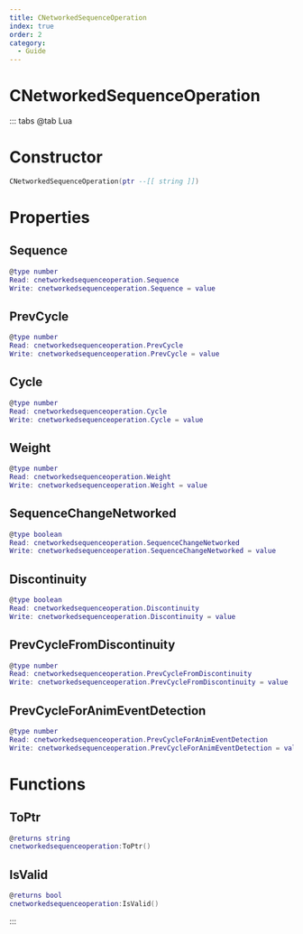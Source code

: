 ```yaml
---
title: CNetworkedSequenceOperation
index: true
order: 2
category:
  - Guide
---
```


# CNetworkedSequenceOperation

::: tabs
@tab Lua
# Constructor
```lua
CNetworkedSequenceOperation(ptr --[[ string ]])
```
# Properties
## Sequence 
```lua
@type number
Read: cnetworkedsequenceoperation.Sequence
Write: cnetworkedsequenceoperation.Sequence = value
```
## PrevCycle 
```lua
@type number
Read: cnetworkedsequenceoperation.PrevCycle
Write: cnetworkedsequenceoperation.PrevCycle = value
```
## Cycle 
```lua
@type number
Read: cnetworkedsequenceoperation.Cycle
Write: cnetworkedsequenceoperation.Cycle = value
```
## Weight 
```lua
@type number
Read: cnetworkedsequenceoperation.Weight
Write: cnetworkedsequenceoperation.Weight = value
```
## SequenceChangeNetworked 
```lua
@type boolean
Read: cnetworkedsequenceoperation.SequenceChangeNetworked
Write: cnetworkedsequenceoperation.SequenceChangeNetworked = value
```
## Discontinuity 
```lua
@type boolean
Read: cnetworkedsequenceoperation.Discontinuity
Write: cnetworkedsequenceoperation.Discontinuity = value
```
## PrevCycleFromDiscontinuity 
```lua
@type number
Read: cnetworkedsequenceoperation.PrevCycleFromDiscontinuity
Write: cnetworkedsequenceoperation.PrevCycleFromDiscontinuity = value
```
## PrevCycleForAnimEventDetection 
```lua
@type number
Read: cnetworkedsequenceoperation.PrevCycleForAnimEventDetection
Write: cnetworkedsequenceoperation.PrevCycleForAnimEventDetection = value
```
# Functions
## ToPtr
```lua
@returns string
cnetworkedsequenceoperation:ToPtr()
```
## IsValid
```lua
@returns bool
cnetworkedsequenceoperation:IsValid()
```

:::